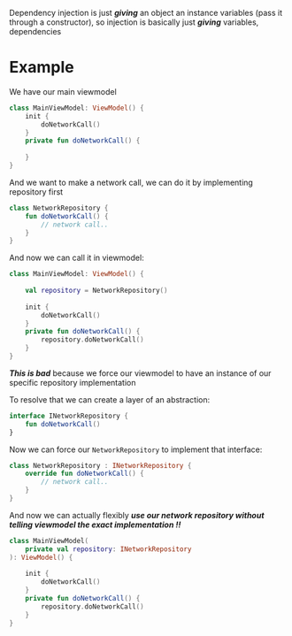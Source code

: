 Dependency injection is just **_giving_** an object an instance variables (pass it through a constructor), so injection is basically just **_giving_** variables, dependencies

# Example
We have our main viewmodel
```kotlin
class MainViewModel: ViewModel() {
    init {
        doNetworkCall()
    }
    private fun doNetworkCall() {
    
    }
}

```

And we want to make a network call, we can do it by implementing repository first

```kotlin
class NetworkRepository {
    fun doNetworkCall() {
        // network call..
    }
}

```

And now we can call it in viewmodel:

```kotlin
class MainViewModel: ViewModel() {
    
    val repository = NetworkRepository()
    
    init {
        doNetworkCall()
    }
    private fun doNetworkCall() {
        repository.doNetworkCall()
    }
}

```

**_This is bad_** because we force our viewmodel to have an instance of our specific repository implementation

To resolve that we can create a layer of an abstraction:
```kotlin
interface INetworkRepository {
    fun doNetworkCall()
}
```

Now we can force our `NetworkRepository` to implement that interface:  

```kotlin
class NetworkRepository : INetworkRepository {
    override fun doNetworkCall() {
        // network call..
    }
}

```

And now we can actually flexibly **_use our network repository without telling viewmodel the exact implementation !!_**

```kotlin
class MainViewModel(
    private val repository: INetworkRepository
): ViewModel() {
    
    init {
        doNetworkCall()
    }
    private fun doNetworkCall() {
        repository.doNetworkCall()
    }
}

```

